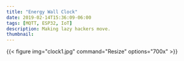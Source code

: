 ```yaml
---
title: "Energy Wall Clock"
date: 2019-02-14T15:36:09-06:00
tags: [MQTT, ESP32, IoT]
description: Making lazy hackers move.
thumbnail: 
---
```



{{< figure img="clock1.jpg" command="Resize" options="700x" >}}
